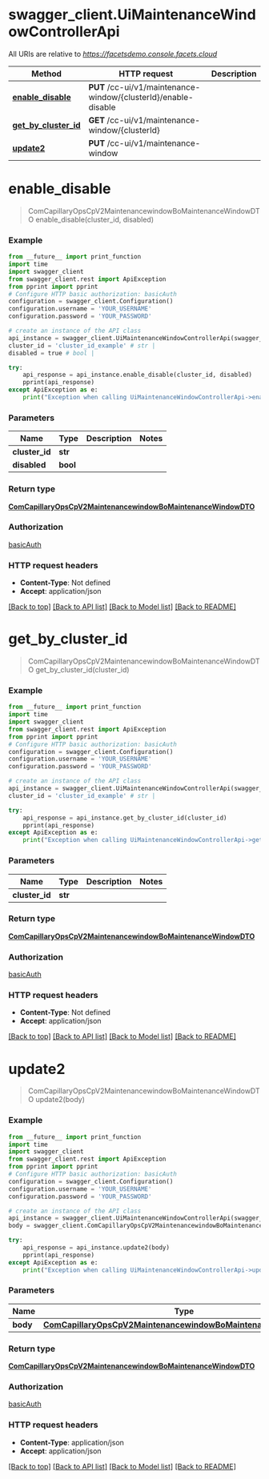 # swagger_client.UiMaintenanceWindowControllerApi

All URIs are relative to *https://facetsdemo.console.facets.cloud*

Method | HTTP request | Description
------------- | ------------- | -------------
[**enable_disable**](UiMaintenanceWindowControllerApi.md#enable_disable) | **PUT** /cc-ui/v1/maintenance-window/{clusterId}/enable-disable | 
[**get_by_cluster_id**](UiMaintenanceWindowControllerApi.md#get_by_cluster_id) | **GET** /cc-ui/v1/maintenance-window/{clusterId} | 
[**update2**](UiMaintenanceWindowControllerApi.md#update2) | **PUT** /cc-ui/v1/maintenance-window | 

# **enable_disable**
> ComCapillaryOpsCpV2MaintenancewindowBoMaintenanceWindowDTO enable_disable(cluster_id, disabled)



### Example
```python
from __future__ import print_function
import time
import swagger_client
from swagger_client.rest import ApiException
from pprint import pprint
# Configure HTTP basic authorization: basicAuth
configuration = swagger_client.Configuration()
configuration.username = 'YOUR_USERNAME'
configuration.password = 'YOUR_PASSWORD'

# create an instance of the API class
api_instance = swagger_client.UiMaintenanceWindowControllerApi(swagger_client.ApiClient(configuration))
cluster_id = 'cluster_id_example' # str | 
disabled = true # bool | 

try:
    api_response = api_instance.enable_disable(cluster_id, disabled)
    pprint(api_response)
except ApiException as e:
    print("Exception when calling UiMaintenanceWindowControllerApi->enable_disable: %s\n" % e)
```

### Parameters

Name | Type | Description  | Notes
------------- | ------------- | ------------- | -------------
 **cluster_id** | **str**|  | 
 **disabled** | **bool**|  | 

### Return type

[**ComCapillaryOpsCpV2MaintenancewindowBoMaintenanceWindowDTO**](ComCapillaryOpsCpV2MaintenancewindowBoMaintenanceWindowDTO.md)

### Authorization

[basicAuth](../README.md#basicAuth)

### HTTP request headers

 - **Content-Type**: Not defined
 - **Accept**: application/json

[[Back to top]](#) [[Back to API list]](../README.md#documentation-for-api-endpoints) [[Back to Model list]](../README.md#documentation-for-models) [[Back to README]](../README.md)

# **get_by_cluster_id**
> ComCapillaryOpsCpV2MaintenancewindowBoMaintenanceWindowDTO get_by_cluster_id(cluster_id)



### Example
```python
from __future__ import print_function
import time
import swagger_client
from swagger_client.rest import ApiException
from pprint import pprint
# Configure HTTP basic authorization: basicAuth
configuration = swagger_client.Configuration()
configuration.username = 'YOUR_USERNAME'
configuration.password = 'YOUR_PASSWORD'

# create an instance of the API class
api_instance = swagger_client.UiMaintenanceWindowControllerApi(swagger_client.ApiClient(configuration))
cluster_id = 'cluster_id_example' # str | 

try:
    api_response = api_instance.get_by_cluster_id(cluster_id)
    pprint(api_response)
except ApiException as e:
    print("Exception when calling UiMaintenanceWindowControllerApi->get_by_cluster_id: %s\n" % e)
```

### Parameters

Name | Type | Description  | Notes
------------- | ------------- | ------------- | -------------
 **cluster_id** | **str**|  | 

### Return type

[**ComCapillaryOpsCpV2MaintenancewindowBoMaintenanceWindowDTO**](ComCapillaryOpsCpV2MaintenancewindowBoMaintenanceWindowDTO.md)

### Authorization

[basicAuth](../README.md#basicAuth)

### HTTP request headers

 - **Content-Type**: Not defined
 - **Accept**: application/json

[[Back to top]](#) [[Back to API list]](../README.md#documentation-for-api-endpoints) [[Back to Model list]](../README.md#documentation-for-models) [[Back to README]](../README.md)

# **update2**
> ComCapillaryOpsCpV2MaintenancewindowBoMaintenanceWindowDTO update2(body)



### Example
```python
from __future__ import print_function
import time
import swagger_client
from swagger_client.rest import ApiException
from pprint import pprint
# Configure HTTP basic authorization: basicAuth
configuration = swagger_client.Configuration()
configuration.username = 'YOUR_USERNAME'
configuration.password = 'YOUR_PASSWORD'

# create an instance of the API class
api_instance = swagger_client.UiMaintenanceWindowControllerApi(swagger_client.ApiClient(configuration))
body = swagger_client.ComCapillaryOpsCpV2MaintenancewindowBoMaintenanceWindowDTO() # ComCapillaryOpsCpV2MaintenancewindowBoMaintenanceWindowDTO | 

try:
    api_response = api_instance.update2(body)
    pprint(api_response)
except ApiException as e:
    print("Exception when calling UiMaintenanceWindowControllerApi->update2: %s\n" % e)
```

### Parameters

Name | Type | Description  | Notes
------------- | ------------- | ------------- | -------------
 **body** | [**ComCapillaryOpsCpV2MaintenancewindowBoMaintenanceWindowDTO**](ComCapillaryOpsCpV2MaintenancewindowBoMaintenanceWindowDTO.md)|  | 

### Return type

[**ComCapillaryOpsCpV2MaintenancewindowBoMaintenanceWindowDTO**](ComCapillaryOpsCpV2MaintenancewindowBoMaintenanceWindowDTO.md)

### Authorization

[basicAuth](../README.md#basicAuth)

### HTTP request headers

 - **Content-Type**: application/json
 - **Accept**: application/json

[[Back to top]](#) [[Back to API list]](../README.md#documentation-for-api-endpoints) [[Back to Model list]](../README.md#documentation-for-models) [[Back to README]](../README.md)

